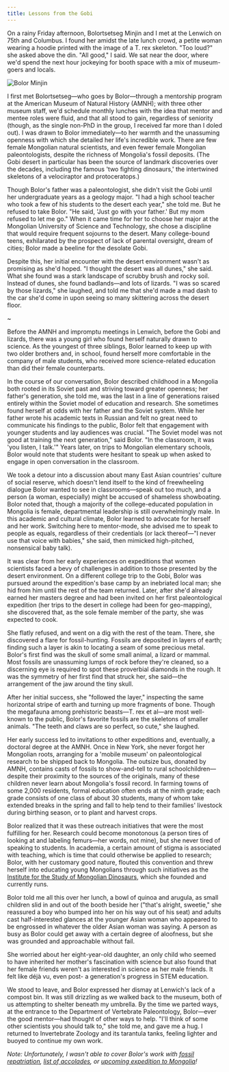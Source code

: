 ```yaml
---
title: Lessons from the Gobi
---
```

On a rainy Friday afternoon, Bolortsetseg Minjin and I met at the Lenwich on 75th and Columbus. I found her amidst the late lunch crowd, a petite woman wearing a hoodie printed with the image of a T. rex skeleton. "Too loud?" she asked above the din. "All good," I said. We sat near the door, where we'd spend the next hour jockeying for booth space with a mix of museum-goers and locals.

![Bolor Minjin](https://upload.wikimedia.org/wikipedia/commons/d/df/Paleontologist_Bolortsetseg_Minjin.jpg)

I first met Bolortsetseg—who goes by Bolor—through a mentorship program at the American Museum of Natural History (AMNH); with three other museum staff, we'd schedule monthly lunches with the idea that mentor and mentee roles were fluid, and that all stood to gain, regardless of seniority (though, as the single non-PhD in the group, I received far more than I doled out). I was drawn to Bolor immediately—to her warmth and the unassuming openness with which she detailed her life's incredible work. There are few female Mongolian natural scientists, and even fewer female Mongolian paleontologists, despite the richness of Mongolia's fossil deposits. (The Gobi desert in particular has been the source of landmark discoveries over the decades, including the famous 'two fighting dinosaurs,' the intertwined skeletons of a velociraptor and protoceratops.)


Though Bolor's father was a paleontologist, she didn't visit the Gobi until her undergraduate years as a geology major. "I had a high school teacher who took a few of his students to the desert each year," she told me. But he refused to take Bolor. "He said, 'Just go with your father.' But my mom refused to let me go." When it came time for her to choose her major at the Mongolian University of Science and Technology, she chose a discipline that would require frequent sojourns to the desert. Many college-bound teens, exhilarated by the prospect of lack of parental oversight, dream of cities; Bolor made a beeline for the desolate Gobi.

Despite this, her initial encounter with the desert environment wasn't as promising as she'd hoped. "I thought the desert was all dunes," she said. What she found was a stark landscape of scrubby brush and rocky soil. Instead of dunes, she found badlands—and lots of lizards. "I was so scared by those lizards," she laughed, and told me that she'd made a mad dash to the car she'd come in upon seeing so many skittering across the desert floor.

~

Before the AMNH and impromptu meetings in Lenwich, before the Gobi and lizards, there was a young girl who found herself naturally drawn to science. As the youngest of three siblings, Bolor learned to keep up with two older brothers and, in school, found herself more comfortable in the company of male students, who received more science-related education than did their female counterparts.

In the course of our conversation, Bolor described childhood in a Mongolia both rooted in its Soviet past and striving toward greater openness; her father's generation, she told me, was the last in a line of generations raised entirely within the Soviet model of education and research. She sometimes found herself at odds with her father and the Soviet system. While her father wrote his academic texts in Russian and felt no great need to communicate his findings to the public, Bolor felt that engagement with younger students and lay audiences was crucial. "The Soviet model was not good at training the next generation," said Bolor. "In the classroom, it was 'you listen, I talk.'" Years later, on trips to Mongolian elementary schools, Bolor would note that students were hesitant to speak up when asked to engage in open conversation in the classroom.

We took a detour into a discussion about many East Asian countries' culture of social reserve, which doesn't lend itself to the kind of freewheeling dialogue Bolor wanted to see in classrooms—speak out too much, and a person (a woman, especially) might be accused of shameless showboating. Bolor noted that, though a majority of the college-educated population in Mongolia is female, departmental leadership is still overwhelmingly male. In this academic and cultural climate, Bolor learned to advocate for herself and her work. Switching here to mentor-mode, she advised me to speak to people as equals, regardless of their credentials (or lack thereof—"I never use that voice with babies," she said, then mimicked high-pitched, nonsensical baby talk).

It was clear from her early experiences on expeditions that women scientists faced a bevy of challenges in addition to those presented by the desert environment. On a different college trip to the Gobi, Bolor was pursued around the expedition's base camp by an inebriated local man; she hid from him until the rest of the team returned. Later, after she'd already earned her masters degree and had been invited on her first paleontological expedition (her trips to the desert in college had been for geo-mapping), she discovered that, as the sole female member of the party, she was expected to cook.

She flatly refused, and went on a dig with the rest of the team. There, she discovered a flare for fossil-hunting. Fossils are deposited in layers of earth; finding such a layer is akin to locating a seam of some precious metal. Bolor's first find was the skull of some small animal, a lizard or mammal. Most fossils are unassuming lumps of rock before they're cleaned, so a discerning eye is required to spot these proverbial diamonds in the rough. It was the symmetry of her first find that struck her, she said—the arrangement of the jaw around the tiny skull.

After her initial success, she "followed the layer," inspecting the same horizontal stripe of earth and turning up more fragments of bone. Though the megafauna among prehistoric beasts—T. rex et al—are most well-known to the public, Bolor's favorite fossils are the skeletons of smaller animals. "The teeth and claws are so perfect, so cute," she laughed.

Her early success led to invitations to other expeditions and, eventually, a doctoral degree at the AMNH. Once in New York, she never forgot her Mongolian roots, arranging for a 'mobile museum' on paleontological research to be shipped back to Mongolia. The outsize bus, donated by AMNH, contains casts of fossils to show-and-tell to rural schoolchildren—despite their proximity to the sources of the originals, many of these children never learn about Mongolia's fossil record. In farming towns of some 2,000 residents, formal education often ends at the ninth grade; each grade consists of one class of about 30 students, many of whom take extended breaks in the spring and fall to help tend to their families' livestock during birthing season, or to plant and harvest crops.

Bolor realized that it was these outreach initiatives that were the most fulfilling for her. Research could become monotonous (a person tires of looking at and labeling femurs—her words, not mine), but she never tired of speaking to students. In academia, a certain amount of stigma is associated with teaching, which is time that could otherwise be applied to research; Bolor, with her customary good nature, flouted this convention and threw herself into educating young Mongolians through such initiatives as the [Institute for the Study of Mongolian Dinosaurs](https://mongoliandinosaurs.org/), which she founded and currently runs.

Bolor told me all this over her lunch, a bowl of quinoa and arugula, as small children slid in and out of the booth beside her ("that's alright, sweetie," she reassured a boy who bumped into her on his way out of his seat) and adults cast half-interested glances at the younger Asian woman who appeared to be engrossed in whatever the older Asian woman was saying. A person as busy as Bolor could get away with a certain degree of aloofness, but she was grounded and approachable without fail.

She worried about her eight-year-old daughter, an only child who seemed to have inherited her mother's fascination with science but also found that her female friends weren't as interested in science as her male friends. It felt like déjà vu, even post- a generation's progress in STEM education.

We stood to leave, and Bolor expressed her dismay at Lenwich's lack of a compost bin. It was still drizzling as we walked back to the museum, both of us attempting to shelter beneath my umbrella. By the time we parted ways, at the entrance to the Department of Vertebrate Paleontology, Bolor—ever the good mentor—had thought of other ways to help. "I'll think of some other scientists you should talk to," she told me, and gave me a hug. I returned to Invertebrate Zoology and its tarantula tanks, feeling lighter and buoyed to continue my own work.

*Note: Unfortunately, I wasn't able to cover Bolor's work with [fossil repatriation](https://www.theatlantic.com/science/archive/2017/12/second-life-of-mongolian-fossils/548558/), [list of accolades](https://www.eurekalert.org/pub_releases/2013-07/sovp-sov072613.php), or [upcoming expedition to Mongolia](https://www.nationalgeographic.com/expeditions/experts/bolor-minjin/)!*
